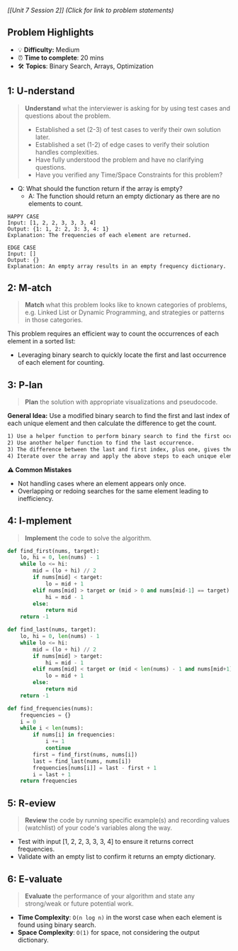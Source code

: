 *[[Unit 7 Session 2]] (Click for link to problem statements)*

## Problem Highlights

* 💡 **Difficulty:** Medium
* ⏰ **Time to complete**: 20 mins
* 🛠️ **Topics**: Binary Search, Arrays, Optimization
    
## 1: U-nderstand
 
> **Understand** what the interviewer is asking for by using test cases and questions about the problem.
> - Established a set (2-3) of test cases to verify their own solution later.
> - Established a set (1-2) of edge cases to verify their solution handles complexities.
> - Have fully understood the problem and have no clarifying questions.
> - Have you verified any Time/Space Constraints for this problem?

- Q: What should the function return if the array is empty?
  - A: The function should return an empty dictionary as there are no elements to count.

```
HAPPY CASE
Input: [1, 2, 2, 3, 3, 3, 4]
Output: {1: 1, 2: 2, 3: 3, 4: 1}
Explanation: The frequencies of each element are returned.

EDGE CASE
Input: []
Output: {}
Explanation: An empty array results in an empty frequency dictionary.
```

## 2: M-atch

> **Match** what this problem looks like to known categories of problems, e.g. Linked List or Dynamic Programming, and strategies or patterns in those categories.

This problem requires an efficient way to count the occurrences of each element in a sorted list:

- Leveraging binary search to quickly locate the first and last occurrence of each element for counting.

## 3: P-lan

> **Plan** the solution with appropriate visualizations and pseudocode.

**General Idea:** Use a modified binary search to find the first and last index of each unique element and then calculate the difference to get the count.

```markdown
1) Use a helper function to perform binary search to find the first occurrence of each element.
2) Use another helper function to find the last occurrence.
3) The difference between the last and first index, plus one, gives the count of the element.
4) Iterate over the array and apply the above steps to each unique element.
```

**⚠️ Common Mistakes**

- Not handling cases where an element appears only once.
- Overlapping or redoing searches for the same element leading to inefficiency.

## 4: I-mplement

> **Implement** the code to solve the algorithm.

```python
def find_first(nums, target):
    lo, hi = 0, len(nums) - 1
    while lo <= hi:
        mid = (lo + hi) // 2
        if nums[mid] < target:
            lo = mid + 1
        elif nums[mid] > target or (mid > 0 and nums[mid-1] == target):
            hi = mid - 1
        else:
            return mid
    return -1

def find_last(nums, target):
    lo, hi = 0, len(nums) - 1
    while lo <= hi:
        mid = (lo + hi) // 2
        if nums[mid] > target:
            hi = mid - 1
        elif nums[mid] < target or (mid < len(nums) - 1 and nums[mid+1] == target):
            lo = mid + 1
        else:
            return mid
    return -1

def find_frequencies(nums):
    frequencies = {}
    i = 0
    while i < len(nums):
        if nums[i] in frequencies:
            i += 1
            continue
        first = find_first(nums, nums[i])
        last = find_last(nums, nums[i])
        frequencies[nums[i]] = last - first + 1
        i = last + 1
    return frequencies
```

## 5: R-eview

> **Review** the code by running specific example(s) and recording values (watchlist) of your code's variables along the way.

- Test with input [1, 2, 2, 3, 3, 3, 4] to ensure it returns correct frequencies.
- Validate with an empty list to confirm it returns an empty dictionary.

## 6: E-valuate

> **Evaluate** the performance of your algorithm and state any strong/weak or future potential work.

* **Time Complexity**: `O(n log n)` in the worst case when each element is found using binary search.
* **Space Complexity**: `O(1)` for space, not considering the output dictionary.
